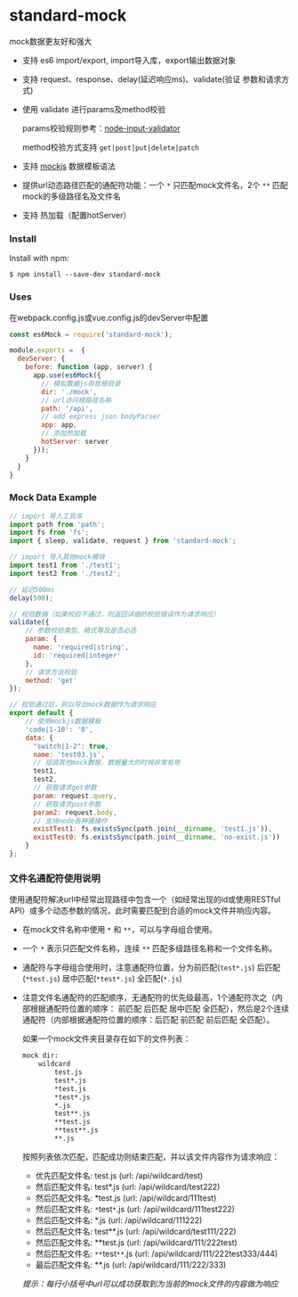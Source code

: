 # standard-mock
mock数据更友好和强大

* 支持 es6 import/export, import导入库，export输出数据对象
* 支持 request、response、delay(延迟响应ms)、validate(验证 参数和请求方式)
* 使用 validate 进行params及method校验
  
    params校验规则参考：[node-input-validator](https://www.npmjs.com/package/node-input-validator)

    method校验方式支持 ```get|post|put|delete|patch```
  
* 支持 [mockjs](http://mockjs.com/examples.html) 数据模板语法
* 提供url动态路径匹配的通配符功能：一个 ```*``` 只匹配mock文件名，2个 ```**``` 匹配mock的多级路径名及文件名
* 支持 热加载（配置hotServer）

### Install
Install with npm:

`$ npm install --save-dev standard-mock`

### Uses

在webpack.config.js或vue.config.js的devServer中配置

```javascript
const es6Mock = require('standard-mock');

module.exports =  {
  devServer: {
    before: function (app, server) {
      app.use(es6Mock({
        // 模拟数据js存放根目录
        dir: './mock',
        // url访问根路径名称 
        path: '/api',
        // add express json bodyParser
        app: app,
        // 添加热加载
        hotServer: server
      }));
    }
  }
}
```

### Mock Data Example

```javascript
// import 导入工具库
import path from 'path';
import fs from 'fs';
import { sleep, validate, request } from 'standard-mock';

// import 导入其他mock模块
import test1 from './test1';
import test2 from './test2';

// 延迟500ms
delay(500);

// 校验数据（如果校验不通过，则返回详细的校验错误作为请求响应）
validate({
    // 参数校验类型、格式等及是否必选
    param: {
      name: 'required|string',
      id: 'required|integer'
    },
    // 请求方法校验
    method: 'get'
});

// 校验通过后，则以导出mock数据作为请求响应
export default {
    // 使用mockjs数据模板
    'code|1-10': '0',
    data: {
      "switch|1-2": true,
      name: 'test03.js',
      // 组装其他mock数据，数据量大的时候非常有用
      test1,
      test2,
      // 获取请求get参数
      param: request.query,
      // 获取请求post参数
      param2: request.body,
      // 支持node各种骚操作
      existTest1: fs.existsSync(path.join(__dirname, 'test1.js')),
      existTest0: fs.existsSync(path.join(__dirname, 'no-exist.js'))
    }
};
```


### 文件名通配符使用说明
使用通配符解决url中经常出现路径中包含一个（如经常出现的id或使用RESTful API）或多个动态参数的情况，此时需要匹配到合适的mock文件并响应内容。

* 在mock文件名称中使用 ```*``` 和 ```**```，可以与字母组合使用。
* 一个 ```*``` 表示只匹配文件名称，连续 ```**``` 匹配多级路径名称和一个文件名称。
* 通配符与字母组合使用时，注意通配符位置，分为前匹配(```test*.js```) 后匹配(```*test.js```) 居中匹配(```*test*.js```) 全匹配(```*.js```)
* 注意文件名通配符的匹配顺序，无通配符的优先级最高，1个通配符次之（内部根据通配符位置的顺序： 前匹配 后匹配 居中匹配 全匹配），然后是2个连续通配符（内部根据通配符位置的顺序：后匹配 前匹配 前后匹配 全匹配）。
  
  如果一个mock文件夹目录存在如下的文件列表：
  
    ```html
    mock dir:
        wildcard
            test.js
            test*.js
            *test.js
            *test*.js
            *.js
            test**.js
            **test.js
            **test**.js
            **.js
    ```
  
  按照列表依次匹配，匹配成功则结束匹配，并以该文件内容作为请求响应：
  * 优先匹配文件名: test.js (url: /api/wildcard/test)
  * 然后匹配文件名: test*.js (url: /api/wildcard/test222)
  * 然后匹配文件名: *test.js (url: /api/wildcard/111test)
  * 然后匹配文件名: ```*```test```*```.js (url: /api/wildcard/111test222)
  * 然后匹配文件名: *.js (url: /api/wildcard/111222)
  * 然后匹配文件名: test**.js (url: /api/wildcard/test111/222)
  * 然后匹配文件名: **test.js (url: /api/wildcard/111/222test)
  * 然后匹配文件名: ```**```test```**```.js (url: /api/wildcard/111/222test333/444)
  * 最后匹配文件名: **.js (url: /api/wildcard/111/222/333)

  _提示：每行小括号中url可以成功获取到为当前的mock文件的内容做为响应_
